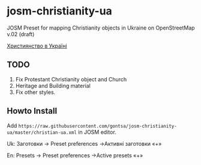 # josm-christianity-ua
JOSM Preset for mapping Christianity objects in Ukraine on OpenStreetMap
v.02 (draft)

[Християнство в Україні](https://wiki.openstreetmap.org/wiki/Uk:%D0%A5%D1%80%D0%B8%D1%81%D1%82%D0%B8%D1%8F%D0%BD%D1%81%D1%82%D0%B2%D0%BE_%D0%B2_%D0%A3%D0%BA%D1%80%D0%B0%D1%97%D0%BD%D1%96)

## TODO
1. Fix Protestant Christianity object and Church
2. Heritage and Building material
3. Fix other styles.

## Howto Install
Add `https://raw.githubusercontent.com/gontsa/josm-christianity-ua/master/christian-ua.xml` in JOSM editor.

Uk: Заготовки -> Preset preferences ->Активні заготовки «+»

En: Presets -> Preset preferences ->Active presets «+»


